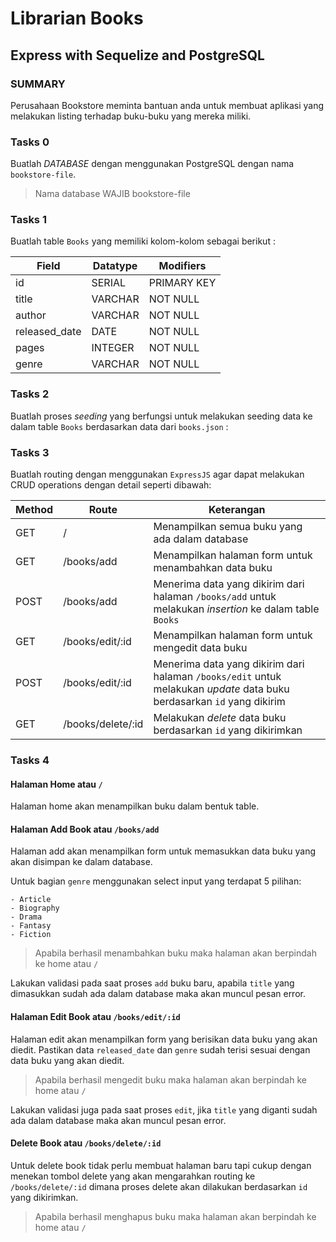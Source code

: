 # Librarian Books

## Express with Sequelize and PostgreSQL

### SUMMARY 

Perusahaan Bookstore meminta bantuan anda untuk membuat aplikasi yang melakukan listing terhadap buku-buku yang mereka miliki.

### Tasks 0

Buatlah _DATABASE_ dengan menggunakan PostgreSQL dengan nama `bookstore-file`.

> Nama database WAJIB bookstore-file

### Tasks 1

Buatlah table `Books` yang memiliki kolom-kolom sebagai berikut :

| Field         | Datatype | Modifiers   |
| ------------- | -------- | ----------- |
| id            | SERIAL   | PRIMARY KEY |
| title         | VARCHAR  | NOT NULL    |
| author        | VARCHAR  | NOT NULL    |
| released_date | DATE     | NOT NULL    |
| pages         | INTEGER  | NOT NULL    |
| genre         | VARCHAR  | NOT NULL    |

### Tasks 2

Buatlah proses _seeding_ yang berfungsi untuk melakukan seeding data ke dalam table `Books` berdasarkan data dari `books.json` :

### Tasks 3

Buatlah routing dengan menggunakan `ExpressJS` agar dapat melakukan CRUD operations dengan detail seperti dibawah:

| Method | Route             | Keterangan                                                                                                             |
| ------ | ----------------- | ---------------------------------------------------------------------------------------------------------------------- |
| GET    | /                 | Menampilkan semua buku yang ada dalam database                                                                         |
| GET    | /books/add        | Menampilkan halaman form untuk menambahkan data buku                                                                   |
| POST   | /books/add        | Menerima data yang dikirim dari halaman `/books/add` untuk melakukan _insertion_ ke dalam table `Books`                |
| GET    | /books/edit/:id   | Menampilkan halaman form untuk mengedit data buku                                                                      |
| POST   | /books/edit/:id   | Menerima data yang dikirim dari halaman `/books/edit` untuk melakukan _update_ data buku berdasarkan `id` yang dikirim |
| GET    | /books/delete/:id | Melakukan _delete_ data buku berdasarkan `id` yang dikirimkan                                                          |

### Tasks 4

#### Halaman Home atau `/`

Halaman home akan menampilkan buku dalam bentuk table.

#### Halaman Add Book atau `/books/add`

Halaman add akan menampilkan form untuk memasukkan data buku yang akan disimpan ke dalam database.

Untuk bagian `genre` menggunakan select input yang terdapat 5 pilihan:

    - Article
    - Biography
    - Drama
    - Fantasy
    - Fiction

> Apabila berhasil menambahkan buku maka halaman akan berpindah ke home atau `/`

Lakukan validasi pada saat proses `add` buku baru, apabila `title` yang dimasukkan sudah ada dalam database maka akan muncul pesan error.

#### Halaman Edit Book atau `/books/edit/:id`

Halaman edit akan menampilkan form yang berisikan data buku yang akan diedit.
Pastikan data `released_date` dan `genre` sudah terisi sesuai dengan data buku yang akan diedit.

> Apabila berhasil mengedit buku maka halaman akan berpindah ke home atau `/`

Lakukan validasi juga pada saat proses `edit`, jika `title` yang diganti sudah ada dalam database maka akan muncul pesan error.

#### Delete Book atau `/books/delete/:id`

Untuk delete book tidak perlu membuat halaman baru tapi cukup dengan menekan tombol delete yang akan mengarahkan routing ke `/books/delete/:id` dimana proses delete akan dilakukan berdasarkan `id` yang dikirimkan.

> Apabila berhasil menghapus buku maka halaman akan berpindah ke home atau `/`
